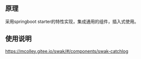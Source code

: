 ## 原理
 采用springboot starter的特性实现，集成通用的组件，插入式使用。

## 使用说明
https://mcolley.gitee.io/swak/#/components/swak-catchlog


